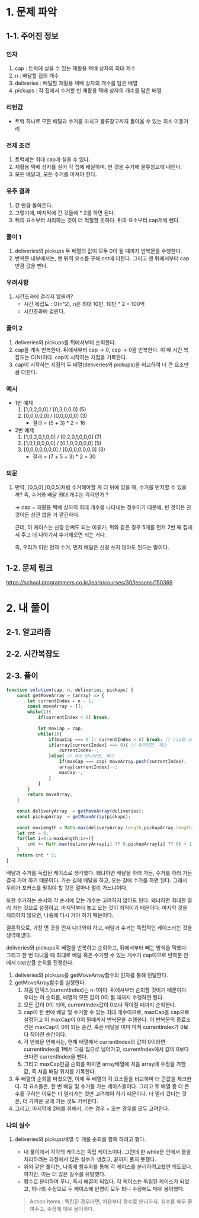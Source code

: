 # 1. 문제 파악

## 1-1. 주어진 정보

### 인자

1. cap : 트럭에 실을 수 있는 재활용 택배 상자의 최대 개수
2. n : 배달할 집의 개수
3. deliveries : 배달할 재활용 택배 상자의 개수를 담은 배열
4. pickups : 각 집에서 수거할 빈 재활용 택배 상자의 개수를 담은 배열

### 리턴값

- 트럭 하나로 모든 배달과 수거를 마치고 물류창고까지 돌아올 수 있는 최소 이동거리

### 전제 조건

1. 트럭에는 최대 cap개 실을 수 있다.
2. 재활용 택배 상자를 실어 각 집에 배달하며, 빈 것을 수거해 물류창교에 내린다.
3. 모든 배달과, 모든 수거를 마쳐야 한다.

### 유추 결과

1. 간 만큼 돌아온다.
2. 그렇기에, 마지막에 간 것들에 * 2를 하면 된다.
3. 뒤의 요소부터 처리하는 것이 더 적절할 듯하다. 뒤의 요소부터 cap개씩 뺀다.

### 풀이 1

1. deliveries와 pickups 두 배열의 값이 모두 0이 될 때까지 반복문을 수행한다.
2. 반복문 내부에서는, 맨 뒤의 요소를 구해 cnt에 더한다. 그리고 맨 뒤에서부터 cap만큼 값을 뺀다.

### 우려사항

1. 시간초과에 걸리지 않을까?
    - 시간 복잡도 : O(n^2), n은 최대 10만. 10만 ^ 2 = 100억
    - 시간초과에 걸린다.

### 풀이 2

1. deliveries와 pickups를 뒤에서부터 순회한다.
2. cap을 계속 반복한다. 뒤에서부터 cap -> 0, cap -> 0을 반복한다. 이 때 시간 복잡도는 O(N)이다. cap이 시작하는 지점을 기록한다.
3. cap이 시작하는 지점의 두 배열(deliveries와 pickups)을 비교하여 더 큰 요소만큼 더한다.

### 예시

- 1번 예제
    1. [1,0,2,0,0] / [0,3,0,0,0] (5)
    2. [0,0,0,0,0] / [0,0,0,0,0] (3)
        - 결과 = (5 + 3) * 2 = 16
- 2번 예제
    1. [1,0,2,0,1,0,0] / [0,2,0,1,0,0,0] (7)
    2. [1,0,1,0,0,0,0] / [0,1,0,0,0,0,0] (5)
    3. [0,0,0,0,0,0,0] / [0,0,0,0,0,0,0] (3)
        - 결과 = (7 + 5 + 3) * 2 = 30

### 의문

1. 만약, [0,5,0],[0,0,5]처럼 수거해야할 게 더 뒤에 있을 때, 수거를 먼저할 수 있을까? 즉, 수거와 배달 최대 개수는 각각인가 ?
    
    => cap = 재활용 택배 상자의 최대 개수를 나타내는 정수이기 때문에, 빈 것이든 찬 것이든 상관 없을 거 같긴하다.
    
    근데, 이 케이스는 신경 안써도 되는 이유가, 위와 같은 경우 5개를 먼저 2번 째 집에서 주고 더 나아가서 수거해오면 되는 거다. 
    
    즉, 우리가 이런 먼저 수거, 먼저 배달은 신경 쓰지 않아도 된다는 말이다.
    

## 1-2. 문제 링크

https://school.programmers.co.kr/learn/courses/30/lessons/150369

# 2. 내 풀이

## 2-1. 알고리즘

## 2-2. 시간복잡도

## 2-3. 풀이

```jsx
function solution(cap, n, deliveries, pickups) {
    const getMoveArray = (array) => {
        let currentIndex = n - 1;
        const moveArray = [];
        while(1){
            if(currentIndex < 0) break;
            
            let maxCap = cap;
            while(1){
                if(maxCap === 0 || currentIndex < 0) break; // cap을 소진했거나, 현재 index값이 0보다 작다면 종료
                if(array[currentIndex] === 0){ // 0이라면, 패스
                    currentIndex--;
                }else{ // 0이 아니라면, 빼기
                    if(maxCap === cap) moveArray.push(currentIndex);
                    array[currentIndex]--;
                    maxCap--;
                }
            }
        }
        return moveArray;
    }
    
    const deliveryArray  = getMoveArray(deliveries);
    const pickupArray  = getMoveArray(pickups);
    
    const maxLength = Math.max(deliveryArray.length,pickupArray.length);
    let cnt = 0;
    for(let i=0;i<maxLength;i++){
        cnt += Math.max(deliveryArray[i] ?? 0,pickupArray[i] ?? 0) + 1;
    }
    return cnt * 2;
}
```

배달과 수거를 독립된 케이스로 생각했다. 왜냐하면 배달을 하러 가든, 수거를 하러 가든 결국 가야 하기 때문이다. 가는 길에 배달을 하고, 오는 길에 수거를 하면 된다. 그래서 우리가 포커스를 맞춰야 할 것은 얼마나 멀리 가느냐이다.

또한 수거하는 순서와 각 순서에 맞는 개수는 고려하지 않아도 된다. 왜냐하면 최대한 멀리 가는 것으로 설정하고, 마지막부터 놓고 오는 것이 최적이기 때문이다. 마지막 것을 처리하지 않으면, 나중에 다시 가야 하기 때문이다.

결론적으로, 가장 먼 곳을 먼저 다녀와야 하고, 배달과 수거는 독립적인 케이스라는 것을 생각해냈다.

deliveries와 pickups각 배열을 반복하고 순회하고, 뒤에서부터 빼는 방식을 택했다. 그리고 한 번 다녀올 때 최대로 배달 혹은 수거할 수 있는 개수가 cap이므로 반복문 안에서 cap만큼 순회를 진행한다.

1. deliveries와 pickups를 getMoveArray함수의 인자를 통해 전달한다.
2. getMoveArray함수를 실행한다.
    1. 처음 인덱스(currentIndex)는 n-1이다. 뒤에서부터 순회할 것이기 때문이다. 우리는 이 순회를, 배열의 모든 값이 0이 될 때까지 수행하면 된다.
    2. 모든 값이 0이 되어, currentIndex값이 0보다 작아질 때까지 순회한다.
    3. cap이 한 번에 배달 및 수거할 수 있는 최대 개수이므로, maxCap을 cap으로 설정하고 이 maxCap이 0이 될때까지 반복문을 수행한다. 이 반복문의 종료조건은 maxCap이 0이 되는 순간, 혹은 배달을 이미 마쳐 currentIndex가 0보다 작아진 순간이다.
    4. 각 반복문 안에서는, 현재 배열에서 currentIndex의 값이 0이라면 currentIndex를 1빼서 다음 집으로 넘어가고, currentIndex에서 값이 0보다 크다면 currentIndex을 뺀다.
    5. 그리고 maxCap만큼 순회를 마치면 array배열에 처음 array에 수정을 가한 값, 즉 처음 배달 위치를 기록한다.
3. 두 배열의 순회를 마쳤으면, 이제 두 배열의 각 요소들을 비교하며 더 큰값을 체크한다. 각 요소들은, 한 번 배달 및 수거를 가는 케이스들이다. 그리고 두 배열 중 더 큰 수를 구하는 이유는 더 멀리가는 것만 고려해야 하기 때문이다. 더 멀리 갔다는 것은, 더 가까운 곳에 가는 것도 커버한다.
4. 그리고, 마지막에 2배를 취해서, 가는 경우 + 오는 경우를 모두 고려한다.

### 나의 실수

1. deliveries와 pickups배열 두 개를 순회를 함께 하려고 했다.
    - 내 풀이에서 각각의 케이스는 독립 케이스이다. 그런데 한 while문 안에서 둘을 처리하려는 과정에서 많은 실수가 생겼고, 끝까지 풀지 못했다.
    - 위와 같은 풀이는, 나중에 함수화를 통해 각 케이스를 분리하려고했던 의도였다. 하지만, 이는 더 많은 실수를 유발했다.
    - 함수로 분리하여 푸니, 즉시 해결이 되었다. 각 케이스는 독립된 케이스가 되었고, 하나의 수정으로 두 케이스에 반영이 모두 되니 수정에도 매우 용이했다.
    
    > Action Items : 독립된 경우라면, 처음부터 함수로 분리하자. 실수를 매우 줄여주고, 수정에 매우 용이하다.
    >